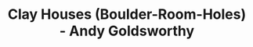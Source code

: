 ---
title: Clay Houses (Boulder-Room-Holes) - Andy Goldsworthy
layout: entry
presentation: side-by-side
object:
  - id: 2008-163
order: 412
menu: false
---